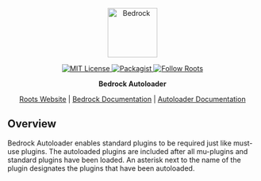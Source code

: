 <p align="center">
  <a href="https://roots.io/bedrock/">
    <img alt="Bedrock" src="https://cdn.roots.io/app/uploads/logo-bedrock.svg" height="100">
  </a>
</p>

<p align="center">
  <a href="LICENSE.md">
    <img alt="MIT License" src="https://img.shields.io/github/license/roots/bedrock-autoloader?color=%23525ddc&style=flat-square" />
  </a>

  <a href="https://packagist.org/packages/roots/bedrock-autoloader">
    <img alt="Packagist" src="https://img.shields.io/packagist/v/roots/bedrock-autoloader.svg?style=flat-square" />
  </a>

  <a href="https://twitter.com/rootswp">
    <img alt="Follow Roots" src="https://img.shields.io/twitter/follow/rootswp.svg?style=flat-square&color=1da1f2" />
  </a>
</p>

<p align="center">
  <strong>Bedrock Autoloader</strong>
</p>

<p align="center">
  <a href="https://roots.io/">Roots Website</a> | <a href="https://roots.io/docs/bedrock/master/installation/">Bedrock Documentation</a> | <a href="https://roots.io/docs/bedrock/master/mu-plugin-autoloader/">Autoloader Documentation</a>
</p>

## Overview 

Bedrock Autoloader enables standard plugins to be required just like must-use plugins. The autoloaded plugins are included after all mu-plugins and standard plugins have been loaded. An asterisk next to the name of the plugin designates the plugins that have been autoloaded.
